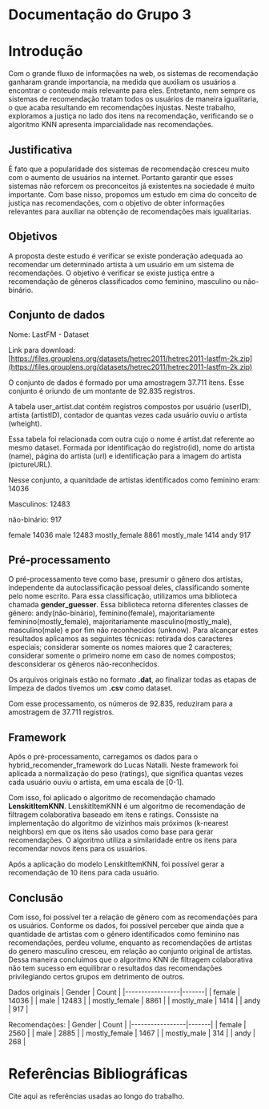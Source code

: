 # Documentação do Grupo 3

# Introdução

Com o grande fluxo de informações na web, os sistemas de recomendação ganharam grande importancia, na medida que auxiliam os usuários a encontrar o conteudo mais relevante para eles.
Entretanto, nem sempre os sistemas de recomendação tratam todos os usuários de maneira igualitaria, o que acaba resultando em recomendações injustas.
Neste trabalho, exploramos a justiça no lado dos itens na recomendação, verificando se o algoritmo KNN apresenta imparcialidade nas recomendações.


## Justificativa

É fato que a popularidade dos sistemas de recomendação cresceu muito com o aumento de usuários na internet. Portanto garantir que esses sistemas não reforcem os preconceitos já existentes na sociedade é muito importante.
Com base nisso, propomos um estudo em cima do conceito de justiça nas recomendações, com o objetivo de obter informações relevantes para 
auxiliar na obtenção de recomendações mais igualitarias. 
## Objetivos

A proposta deste estudo é verificar se existe ponderação adequada ao recomendar um determinado artista à um usuário em um sistema de recomendações. O objetivo é verificar se existe justiça entre a recomendação de gêneros classificados como feminino, masculino ou não-binário.



## Conjunto de dados

Nome: LastFM - Dataset

Link para download: [https://files.grouplens.org/datasets/hetrec2011/hetrec2011-lastfm-2k.zip](https://files.grouplens.org/datasets/hetrec2011/hetrec2011-lastfm-2k.zip)

O conjunto de dados é formado por uma amostragem 37.711 itens. Esse conjunto é oriundo de um montante de 92.835 registros.

A tabela user_artist.dat contém registros compostos por usuário (userID), artista (artistID), contador de quantas vezes cada usuário ouviu o artista (wheight).

Essa tabela foi relacionada com outra cujo o nome é artist.dat referente ao mesmo dataset. Formada por identificação do registro(id), nome do artista (name), página do artista (url) e identificação para a imagem do artista (pictureURL).

<!-- TODO: Quantidade dos generos -->

Nesse conjunto, a quanitdade de artistas identificados como feminino eram: 14036

Masculinos: 12483

não-binário: 917

female           14036
male             12483
mostly_female     8861
mostly_male       1414
andy               917


## Pré-processamento

O pré-processamento teve como base, presumir o gênero dos artistas, independente da autoclassificação pessoal deles, classificando somente pelo nome escrito. Para essa classificação, utilizamos uma biblioteca chamada **gender_guesser**. Essa biblioteca retorna diferentes classes de gênero: andy(não-binário), feminino(female), majoritariamente feminino(mostly_female), majoritariamente masculino(mostly_male), masculino(male) e por fim não reconhecidos (unknow). Para alcançar estes resultados aplicamos as seguintes técnicas: retirada dos caracteres especiais; considerar somente os nomes maiores que 2 caracteres; considerar somente o primeiro nome em caso de nomes compostos; desconsiderar os gêneros não-reconhecidos.

Os arquivos originais estão no formato **.dat**, ao finalizar todas as etapas de limpeza de dados tivemos um **.csv** como dataset.

Com esse processamento, os números de 92.835, reduziram para a amostragem de 37.711 registros.

## Framework

Após o pré-processamento, carregamos os dados para o hybrid_recomender_framework do Lucas Natalli.
Neste framework foi aplicada a normalização do peso (ratings), que significa quantas vezes cada usuário ouviu o artista, em uma escala de [0-1].

Com isso, foi aplicado o algoritmo de recomendação chamado **LenskitItemKNN**. LenskitItemKNN é um algoritmo de recomendação de filtragem colaborativa baseado em itens e ratings. Conssiste na implementação do algoritmo de vizinhos mais próximos (k-nearest neighbors) em que os itens são usados como base para gerar recomendações. O algoritmo utiliza a similaridade entre os itens para recomendar novos itens para os usuários.

Após a aplicação do modelo LenskitItemKNN, foi possível gerar a recomendação de 10 itens para cada usuário.



## Conclusão
Com isso, foi possível ter a relação de gênero com as recomendações para os usuários. Conforme os dados, foi possível perceber que ainda que a quantidade de artistas com o gênero identificados como feminino nas recomendações, perdeu volume,
enquanto as recomendações de artistas do genero masculino cresceu, em relação ao conjunto original de artistas.
Dessa maneira concluimos que o algoritmo KNN de filtragem colaborativa não tem sucesso em equilibrar o resultados das recomendações
privilegiando certos grupos em detrimento de outros.



Dados originais
| Gender          | Count |
|-----------------|-------|
| female          | 14036 |
| male            | 12483 |
| mostly_female   | 8861  |
| mostly_male     | 1414  |
| andy            | 917   |


Recomendaçòes:
| Gender          | Count |
|-----------------|-------|
| female          | 2560  |
| male            | 2885  |
| mostly_female   | 1467  |
| mostly_male     | 314   |
| andy            | 268   |


# Referências Bibliográficas

Cite aqui as referências usadas ao longo do trabalho.

